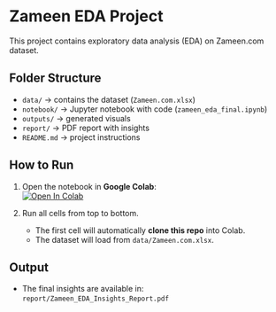# Zameen EDA Project

This project contains exploratory data analysis (EDA) on Zameen.com dataset.

## Folder Structure
- `data/` → contains the dataset (`Zameen.com.xlsx`)
- `notebook/` → Jupyter notebook with code (`zameen_eda_final.ipynb`)
- `outputs/` → generated visuals
- `report/` → PDF report with insights
- `README.md` → project instructions

## How to Run
1. Open the notebook in **Google Colab**:  
   [![Open In Colab](https://colab.research.google.com/assets/colab-badge.svg)](https://colab.research.google.com/github/your-username/zameen-eda-project/blob/main/notebook/zameen_eda_final.ipynb)

2. Run all cells from top to bottom.  
   - The first cell will automatically **clone this repo** into Colab.  
   - The dataset will load from `data/Zameen.com.xlsx`.  

## Output
- The final insights are available in: `report/Zameen_EDA_Insights_Report.pdf`
